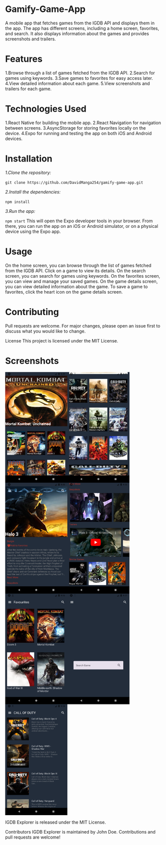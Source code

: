 # Gamify-Game-App
A mobile app that fetches games from the IGDB API and displays them in the app. The app has different screens, including a home screen, favorites, and search. It also displays information about the games and provides screenshots and trailers.

# Features
1.Browse through a list of games fetched from the IGDB API.
2.Search for games using keywords.
3.Save games to favorites for easy access later.
4.View detailed information about each game.
5.View screenshots and trailers for each game.

# Technologies Used
1.React Native for building the mobile app.
2.React Navigation for navigation between screens.
3.AsyncStorage for storing favorites locally on the device.
4.Expo for running and testing the app on both iOS and Android devices.

# Installation
*1.Clone the repository:*

`git clone https://github.com/DavidManga254/gamify-game-app.git`

*2.Install the dependencies:*

`npm install`

*3.Run the app:*

`npm start`
This will open the Expo developer tools in your browser. From there, you can run the app on an iOS or Android simulator, or on a physical device using the Expo app.

# Usage
On the home screen, you can browse through the list of games fetched from the IGDB API. Click on a game to view its details.
On the search screen, you can search for games using keywords.
On the favorites screen, you can view and manage your saved games.
On the game details screen, you can view detailed information about the game.
To save a game to favorites, click the heart icon on the game details screen.

# Contributing
Pull requests are welcome. For major changes, please open an issue first to discuss what you would like to change.

License
This project is licensed under the MIT License.




# Screenshots
<div style="display: flex; flex-wrap: wrap;">
<img src="https://raw.githubusercontent.com/DavidManga254/gamify-game-app/main/screenshots/Screenshot_1679165343.png" alt="Home Screen" width="200">
<img src="https://github.com/DavidManga254/gamify-game-app/raw/main/screenshots/Screenshot_1679165360.png" alt="Home Screen" width="200">
<img src="https://github.com/DavidManga254/gamify-game-app/raw/main/screenshots/Screenshot_1679165393.png" alt="Game Details" width="200">
<img src="https://github.com/DavidManga254/gamify-game-app/raw/main/screenshots/Screenshot_1679165412.png" alt="Game Details" width="200">
<img src="https://github.com/DavidManga254/gamify-game-app/raw/main/screenshots/Screenshot_1679165816.png" alt="Favourites" width="200">
<img src="https://github.com/DavidManga254/gamify-game-app/raw/main/screenshots/Screenshot_1679165830.png" alt="Search Screen" width="200">
<img src="https://github.com/DavidManga254/gamify-game-app/raw/main/screenshots/Screenshot_1679165936.png" alt="Search Results" width="200">
</div>

IGDB Explorer is released under the MIT License.

Contributors
IGDB Explorer is maintained by John Doe. Contributions and pull requests are welcome!



